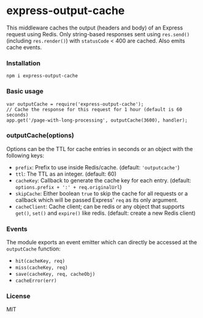 express-output-cache
====================

This middleware caches the output (headers and body) of an Express request using Redis. Only string-based responses sent using `res.send()` (including `res.render()`) with `statusCode` < 400 are cached. Also emits cache events.

### Installation

	npm i express-output-cache

### Basic usage

	var outputCache = require('express-output-cache');
	// Cache the response for this request for 1 hour (default is 60 seconds)
	app.get('/page-with-long-processing', outputCache(3600), handler);

### outputCache(options)

Options can be the TTL for cache entries in seconds or an object with the following keys:

 * `prefix`: Prefix to use inside Redis/cache. (default: `'outputcache'`)
 * `ttl`: The TTL as an integer. (default: 60)
 * `cacheKey`: Callback to generate the cache key for each entry. (default: `options.prefix + ':' + req.originalUrl`)
 * `skipCache`: Either boolean `true` to skip the cache for all requests or a callback which will be passed Express' `req` as its only argument.
 * `cacheClient`: Cache client; can be redis or any object that supports `get()`, `set()` and `expire()` like redis. (default: create a new Redis client)

### Events

The module exports an event emitter which can directly be accessed at the `outputCache` function:

 * `hit(cacheKey, req)`
 * `miss(cacheKey, req)`
 * `save(cacheKey, req, cacheObj)`
 * `cacheError(err)`

### License

MIT